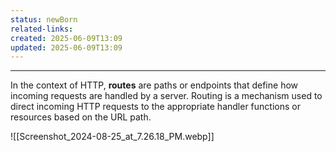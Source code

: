 ```yaml
---
status: newBorn
related-links: 
created: 2025-06-09T13:09
updated: 2025-06-09T13:09
---
```

---

In the context of HTTP, **routes** are paths or endpoints that define how incoming requests are handled by a server. Routing is a mechanism used to direct incoming HTTP requests to the appropriate handler functions or resources based on the URL path.

![[Screenshot_2024-08-25_at_7.26.18_PM.webp]]

